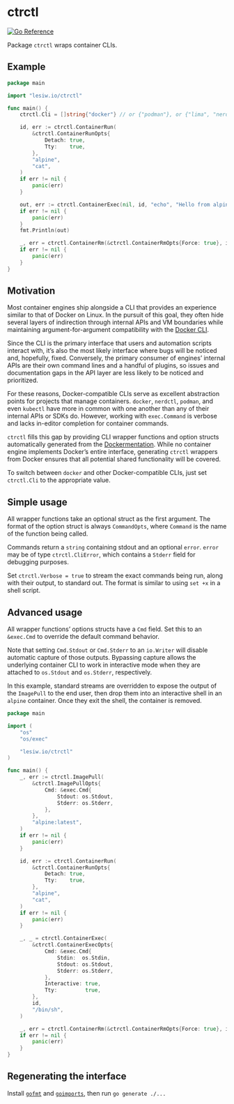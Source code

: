 # ctrctl

[![Go Reference](https://pkg.go.dev/badge/lesiw.io/ctrctl.svg)](https://pkg.go.dev/lesiw.io/ctrctl)

Package `ctrctl` wraps container CLIs.

## Example

```go
package main

import "lesiw.io/ctrctl"

func main() {
    ctrctl.Cli = []string{"docker"} // or {"podman"}, or {"lima", "nerdctl"}...

    id, err := ctrctl.ContainerRun(
        &ctrctl.ContainerRunOpts{
            Detach: true,
            Tty:    true,
        },
        "alpine",
        "cat",
    )
    if err != nil {
        panic(err)
    }

    out, err := ctrctl.ContainerExec(nil, id, "echo", "Hello from alpine!")
    if err != nil {
        panic(err)
    }
    fmt.Println(out)

    _, err = ctrctl.ContainerRm(&ctrctl.ContainerRmOpts{Force: true}, id)
    if err != nil {
        panic(err)
    }
}
```

## Motivation

Most container engines ship alongside a CLI that provides an experience similar
to that of Docker on Linux. In the pursuit of this goal, they often hide several
layers of indirection through internal APIs and VM boundaries while maintaining
argument-for-argument compatibility with the [Docker
CLI](https://docs.docker.com/engine/reference/commandline/cli/).

Since the CLI is the primary interface that users and automation scripts
interact with, it’s also the most likely interface where bugs will be noticed
and, hopefully, fixed. Conversely, the primary consumer of engines’ internal
APIs are their own command lines and a handful of plugins, so issues and
documentation gaps in the API layer are less likely to be noticed and
prioritized.

For these reasons, Docker-compatible CLIs serve as excellent abstraction points
for projects that manage containers. `docker`, `nerdctl`, `podman`, and even
`kubectl` have more in common with one another than any of their internal APIs
or SDKs do. However, working with `exec.Command` is verbose and lacks in-editor
completion for container commands.

`ctrctl` fills this gap by providing CLI wrapper functions and option structs
automatically generated from the
[Dockermentation](https://github.com/docker/docs). While no container engine
implements Docker’s entire interface, generating `ctrctl` wrappers from Docker
ensures that all potential shared functionality will be covered.

To switch between `docker` and other Docker-compatible CLIs, just set
`ctrctl.Cli` to the appropriate value.

## Simple usage

All wrapper functions take an optional struct as the first argument. The format
of the option struct is always `CommandOpts`, where `Command` is the name of the
function being called.

Commands return a `string` containing stdout and an optional `error`. `error`
may be of type `ctrctl.CliError`, which contains a `Stderr` field for debugging
purposes.

Set `ctrctl.Verbose = true` to stream the exact commands being run, along with
their output, to standard out. The format is similar to using `set +x` in a
shell script.

## Advanced usage

All wrapper functions’ options structs have a `Cmd` field. Set this to an
`&exec.Cmd` to override the default command behavior.

Note that setting `Cmd.Stdout` or `Cmd.Stderr` to an `io.Writer` will disable
automatic capture of those outputs. Bypassing capture allows the underlying
container CLI to work in interactive mode when they are attached to `os.Stdout`
and `os.Stderr`, respectively.

In this example, standard streams are overridden to expose the output of the
`ImagePull` to the end user, then drop them into an interactive shell in an
`alpine` container. Once they exit the shell, the container is removed.

```go
package main

import (
    "os"
    "os/exec"

    "lesiw.io/ctrctl"
)

func main() {
    _, err := ctrctl.ImagePull(
        &ctrctl.ImagePullOpts{
            Cmd: &exec.Cmd{
                Stdout: os.Stdout,
                Stderr: os.Stderr,
            },
        },
        "alpine:latest",
    )
    if err != nil {
        panic(err)
    }

    id, err := ctrctl.ContainerRun(
        &ctrctl.ContainerRunOpts{
            Detach: true,
            Tty:    true,
        },
        "alpine",
        "cat",
    )
    if err != nil {
        panic(err)
    }

    _, _ = ctrctl.ContainerExec(
        &ctrctl.ContainerExecOpts{
            Cmd: &exec.Cmd{
                Stdin:  os.Stdin,
                Stdout: os.Stdout,
                Stderr: os.Stderr,
            },
            Interactive: true,
            Tty:         true,
        },
        id,
        "/bin/sh",
    )

    _, err = ctrctl.ContainerRm(&ctrctl.ContainerRmOpts{Force: true}, id)
    if err != nil {
        panic(err)
    }
}
```

## Regenerating the interface

Install [`gofmt`](https://pkg.go.dev/cmd/gofmt) and
[`goimports`](https://pkg.go.dev/golang.org/x/tools/cmd/goimports), then run `go
generate ./...`
